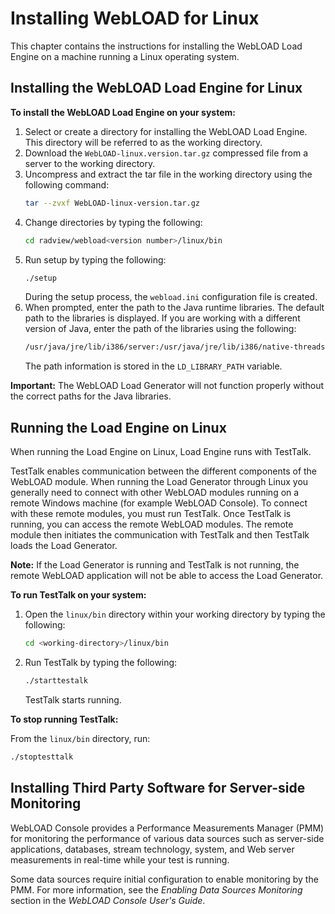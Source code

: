# Installing WebLOAD for Linux

This chapter contains the instructions for installing the WebLOAD Load Engine on a machine running a Linux operating system.

## Installing the WebLOAD Load Engine for Linux

**To install the WebLOAD Load Engine on your system:**

1. Select or create a directory for installing the WebLOAD Load Engine. This directory will be referred to as the working directory.
2. Download the `WebLOAD-linux.version.tar.gz` compressed file from a server to the working directory.
3. Uncompress and extract the tar file in the working directory using the following command:
   ```sh
   tar --zvxf WebLOAD-linux-version.tar.gz
   ```
4. Change directories by typing the following:
   ```sh
   cd radview/webload<version number>/linux/bin
   ```
5. Run setup by typing the following:
   ```sh
   ./setup
   ```
   During the setup process, the `webload.ini` configuration file is created.
6. When prompted, enter the path to the Java runtime libraries. The default path to the libraries is displayed. If you are working with a different version of Java, enter the path of the libraries using the following:
   ```sh
   /usr/java/jre/lib/i386/server:/usr/java/jre/lib/i386/native-threads
   ```
   The path information is stored in the `LD_LIBRARY_PATH` variable.

**Important:** The WebLOAD Load Generator will not function properly without the correct paths for the Java libraries.

## Running the Load Engine on Linux

When running the Load Engine on Linux, Load Engine runs with TestTalk.

TestTalk enables communication between the different components of the WebLOAD module. When running the Load Generator through Linux you generally need to connect with other WebLOAD modules running on a remote Windows machine (for example WebLOAD Console). To connect with these remote modules, you must run TestTalk. Once TestTalk is running, you can access the remote WebLOAD modules. The remote module then initiates the communication with TestTalk and then TestTalk loads the Load Generator.

**Note:** If the Load Generator is running and TestTalk is not running, the remote WebLOAD application will not be able to access the Load Generator.

**To run TestTalk on your system:**

1. Open the `linux/bin` directory within your working directory by typing the following:
   ```sh
   cd <working-directory>/linux/bin
   ```
2. Run TestTalk by typing the following:
   ```sh
   ./starttestalk
   ```
   TestTalk starts running.

**To stop running TestTalk:**

From the `linux/bin` directory, run:
```sh
./stoptesttalk
```

## Installing Third Party Software for Server-side Monitoring

WebLOAD Console provides a Performance Measurements Manager (PMM) for monitoring the performance of various data sources such as server-side applications, databases, stream technology, system, and Web server measurements in real-time while your test is running.

Some data sources require initial configuration to enable monitoring by the PMM. For more information, see the *Enabling Data Sources Monitoring* section in the *WebLOAD Console User's Guide*.